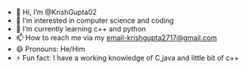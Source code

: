 - 👋 Hi, I’m @KrishGupta02
- 👀 I’m interested in computer science and coding
- 🌱 I’m currently learning c++ and python
- 📫 How to reach me via my email-krishgupta2717@gmail.com
- 😄 Pronouns: He/Him
- ⚡ Fun fact: I have a working knowledge of C,java and little bit of c++







<!---
KrishGupta02/KrishGupta02 is a ✨ special ✨ repository because its `README.md` (this file) appears on your GitHub profile.
You can click the Preview link to take a look at your changes.
--->
